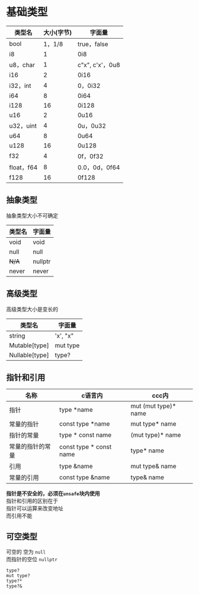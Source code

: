 # 基础类型  
|类型名|大小(字节)|字面量|
|-|-|-|
|bool|1，1/8|true，false|
|i8|1|0i8|
|u8，char|1|c"x", c'x'，0u8|
|i16|2|0i16|
|i32，int|4|0，0i32|
|i64|8|0i64|
|i128|16|0i128|
|u16|2|0u16|
|u32，uint|4|0u，0u32|
|u64|8|0u64|
|u128|16|0u128|
|f32|4|0f，0f32|
|float，f64|8|0.0，0d，0f64|
|f128|16|0f128|

## 抽象类型
抽象类型大小不可确定  

|类型名|字面量|
|-|-|
|void|void|
|null|null|
|~~N/A~~|nullptr|
|never|never|

## 高级类型
高级类型大小是变长的  

|类型名|字面量|
|-|-|
|string|'x', "x"|
|Mutable[type]|mut type|
|Nullable[type]|type?|

## 指针和引用
|名称|c语言内|ccc内|
|-|-|-|
|指针|type \*name| mut (mut type)* name|
|常量的指针|const type \*name| mut type* name|
|指针的常量|type \* const name| (mut type)* name|
|常量的指针的常量|const type \* const name| type* name|
|引用|type &name| mut type& name|
|常量的引用|const type &name| type& name|

**指针是不安全的，必须在`unsafe`块内使用**  
指针和引用的区别在于  
指针可以运算来改变地址  
而引用不能  

## 可空类型

可空的 空为 `null`  
而指针的空位 `nullptr`  

`type?`  
`mut type?`  
`type?*`  
`type?&`  
